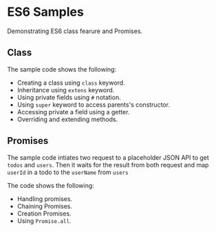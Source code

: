 # ES6 Samples
Demonstrating ES6 class fearure and Promises.

## Class
The sample code shows the following:
- Creating a class using `class` keyword.
- Inheritance using `extens` keyword.
- Using private fields using `#` notation.
- Using `super` keyword to access parents's constructor.
- Accessing private a field using a getter.
- Overriding and extending methods.

## Promises
The sample code intiates two request to a placeholder JSON API to get `todos` and `users`. Then it waits for the result from both request and map `userId` in a todo to the `userName` from `users` 

The code shows the following:
- Handling promises.
- Chaining Promises.
- Creation Promises.
- Using `Promise.all`.
